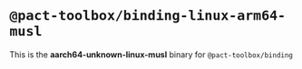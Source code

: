 # `@pact-toolbox/binding-linux-arm64-musl`

This is the **aarch64-unknown-linux-musl** binary for `@pact-toolbox/binding`
